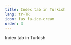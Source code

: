 ```yaml
---
title: Index tab in Turkish
lang: tr-TR
icon: fas fa-ice-cream
order: 3
---
```


Index tab in Turkish
